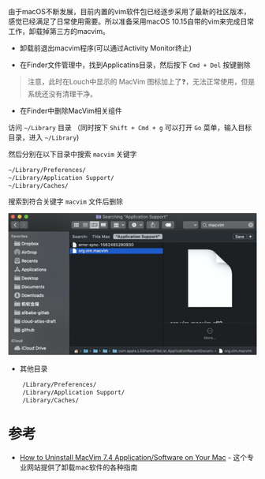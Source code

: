 由于macOS不断发展，目前内置的vim软件包已经逐步采用了最新的社区版本，感觉已经满足了日常使用需要。所以准备采用macOS 10.15自带的vim来完成日常工作，卸载掉第三方的macvim。

* 卸载前退出macvim程序(可以通过Activity Monitor终止)

* 在Finder文件管理中，找到Applicatins目录，然后按下 `Cmd + Del` 按键删除

> 注意，此时在Louch中显示的 MacVim 图标加上了❓，无法正常使用，但是系统还没有清理干净。

* 在Finder中删除MacVim相关组件

访问 `~/Library` 目录 （同时按下 `Shift + Cmd + g` 可以打开 `Go` 菜单，输入目标目录，进入 `~/Library`) 

然后分别在以下目录中搜索 `macvim` 关键字

```
~/Library/Preferences/
~/Library/Application Support/
~/Library/Caches/
```

搜索到符合关键字 `macvim` 文件后删除

![卸载macvim](../../img/develop/vim/macvim_uninstall.png)

* 其他目录

```
    /Library/Preferences/
    /Library/Application Support/
    /Library/Caches/
```

# 参考

* [How to Uninstall MacVim 7.4 Application/Software on Your Mac](https://uninstallmacapp.com/macvim-7-4-removal.html) - 这个专业网站提供了卸载mac软件的各种指南
